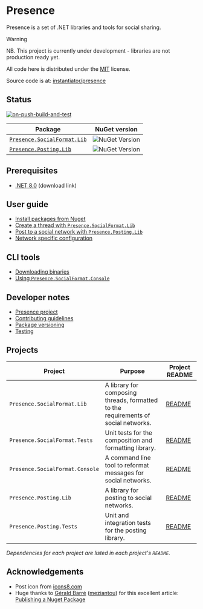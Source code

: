 # Presence

Presence is a set of .NET libraries and tools for social sharing.

> [!WARNING]
> NB. This project is currently under development - libraries are not production ready yet.

All code here is distributed under the [MIT](https://github.com/instantiator/presence/blob/main/LICENSE) license.

Source code is at: [instantiator/presence](https://github.com/instantiator/presence)

## Status

[![on-push-build-and-test](https://github.com/instantiator/presence/actions/workflows/on-push-build-and-test.yaml/badge.svg?branch=main&event=push)](https://github.com/instantiator/presence/actions/workflows/on-push-build-and-test.yaml)

| Package                                                                                  | NuGet version                                                              |
| ---------------------------------------------------------------------------------------- | -------------------------------------------------------------------------- |
| [`Presence.SocialFormat.Lib`](https://www.nuget.org/packages/Presence.SocialFormat.Lib/) | ![NuGet Version](https://img.shields.io/nuget/v/Presence.SocialFormat.Lib) |
| [`Presence.Posting.Lib`](https://www.nuget.org/packages/Presence.Posting.Lib/)           | ![NuGet Version](https://img.shields.io/nuget/v/Presence.Posting.Lib)      |

## Prerequisites

- [.NET 8.0](https://dotnet.microsoft.com/en-us/download/dotnet/8.0) (download link)

## User guide

- [Install packages from Nuget](guides/install-packages.md)
- [Create a thread with `Presence.SocialFormat.Lib`](guides/create-thread.md)
- [Post to a social network with `Presence.Posting.Lib`](guides/send-post.md)
- [Network specific configuration](guides/network-specifics.md)

## CLI tools

- [Downloading binaries](cli/download-binaries.md)
- [Using `Presence.SocialFormat.Console`](cli/presence-social-format-console.md)

## Developer notes

- [Presence project](https://github.com/users/instantiator/projects/1/views/1)
- [Contributing guidelines](CONTRIBUTING.md)
- [Package versioning](dev-notes/package-versioning.md)
- [Testing](dev-notes/testing.md)

## Projects

| Project                         | Purpose                                                                            | Project README                                                                                       |
| ------------------------------- | ---------------------------------------------------------------------------------- | ---------------------------------------------------------------------------------------------------- |
| `Presence.SocialFormat.Lib`     | A library for composing threads, formatted to the requirements of social networks. | [README](https://github.com/instantiator/presence/blob/main/Presence.SocialFormat.Lib/README.md)     |
| `Presence.SocialFormat.Tests`   | Unit tests for the composition and formatting library.                             | [README](https://github.com/instantiator/presence/blob/main/Presence.SocialFormat.Tests/README.md)   |
| `Presence.SocialFormat.Console` | A command line tool to reformat messages for social networks.                      | [README](https://github.com/instantiator/presence/blob/main/Presence.SocialFormat.Console/README.md) |
| `Presence.Posting.Lib`          | A library for posting to social networks.                                          | [README](https://github.com/instantiator/presence/blob/main/Presence.Posting.Lib/README.md)          |
| `Presence.Posting.Tests`        | Unit and integration tests for the posting library.                                | [README](https://github.com/instantiator/presence/blob/main/Presence.Posting.Tests/README.md)        |

_Dependencies for each project are listed in each project's `README`._

## Acknowledgements

- Post icon from [icons8.com](https://icons8.com)
- Huge thanks to [Gérald Barré](https://bsky.app/profile/meziantou.net) ([meziantou](https://github.com/meziantou)) for this excellent article: [Publishing a Nuget Package](https://www.meziantou.net/publishing-a-nuget-package-following-best-practices-using-github.htm)
